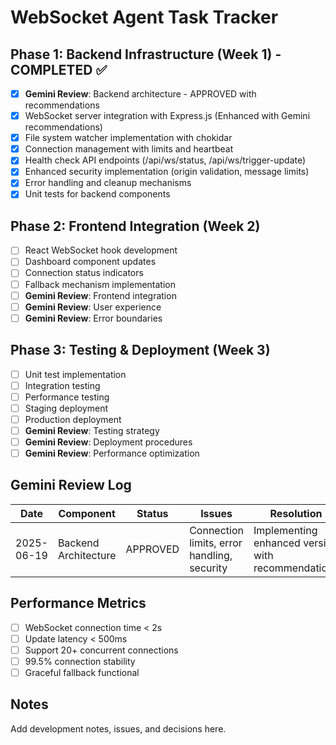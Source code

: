 # WebSocket Agent Task Tracker

## Phase 1: Backend Infrastructure (Week 1) - COMPLETED ✅
- [x] **Gemini Review**: Backend architecture - APPROVED with recommendations
- [x] WebSocket server integration with Express.js (Enhanced with Gemini recommendations)
- [x] File system watcher implementation with chokidar
- [x] Connection management with limits and heartbeat
- [x] Health check API endpoints (/api/ws/status, /api/ws/trigger-update)
- [x] Enhanced security implementation (origin validation, message limits)
- [x] Error handling and cleanup mechanisms
- [x] Unit tests for backend components

## Phase 2: Frontend Integration (Week 2)
- [ ] React WebSocket hook development
- [ ] Dashboard component updates
- [ ] Connection status indicators
- [ ] Fallback mechanism implementation
- [ ] **Gemini Review**: Frontend integration
- [ ] **Gemini Review**: User experience
- [ ] **Gemini Review**: Error boundaries

## Phase 3: Testing & Deployment (Week 3)
- [ ] Unit test implementation
- [ ] Integration testing
- [ ] Performance testing
- [ ] Staging deployment
- [ ] Production deployment
- [ ] **Gemini Review**: Testing strategy
- [ ] **Gemini Review**: Deployment procedures
- [ ] **Gemini Review**: Performance optimization

## Gemini Review Log
| Date | Component | Status | Issues | Resolution |
|------|-----------|--------|--------|------------|
| 2025-06-19 | Backend Architecture | APPROVED | Connection limits, error handling, security | Implementing enhanced version with recommendations |

## Performance Metrics
- [ ] WebSocket connection time < 2s
- [ ] Update latency < 500ms
- [ ] Support 20+ concurrent connections
- [ ] 99.5% connection stability
- [ ] Graceful fallback functional

## Notes
Add development notes, issues, and decisions here.
